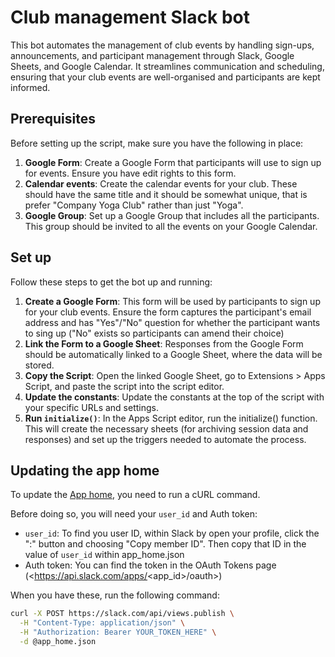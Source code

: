 # Club management Slack bot

This bot automates the management of club events by handling sign-ups, announcements, and
participant management through Slack, Google Sheets, and Google Calendar. It streamlines
communication and scheduling, ensuring that your club events are well-organised and participants
are kept informed.

## Prerequisites

Before setting up the script, make sure you have the following in place:

1. **Google Form**: Create a Google Form that participants will use to sign up for events. Ensure
   you have edit rights to this form.
2. **Calendar events**: Create the calendar events for your club. These should have the same title
   and it should be somewhat unique, that is prefer "Company Yoga Club" rather than just "Yoga".
3. **Google Group**: Set up a Google Group that includes all the participants. This group should be
   invited to all the events on your Google Calendar.

## Set up

Follow these steps to get the bot up and running:

1. **Create a Google Form**: This form will be used by participants to sign up for your club events.
   Ensure the form captures the participant's email address and has "Yes"/"No" question for whether
   the participant wants to sing up ("No" exists so participants can amend their choice)
2. **Link the Form to a Google Sheet**: Responses from the Google Form should be automatically
   linked to a Google Sheet, where the data will be stored.
3. **Copy the Script**: Open the linked Google Sheet, go to Extensions > Apps Script, and paste the
   script into the script editor.
4. **Update the constants**: Update the constants at the top of the script with your specific URLs
   and settings.
5. **Run `initialize()`**: In the Apps Script editor, run the initialize() function. This will
   create the necessary sheets (for archiving session data and responses) and set up the triggers
   needed to automate the process.

## Updating the app home

To update the [App home](https://api.slack.com/surfaces/app-home), you need to run a cURL command.

Before doing so, you will need your `user_id` and Auth token:

- `user_id`: To find you user ID, within Slack by open your profile, click the ":" button and
  choosing "Copy member ID". Then copy that ID in the value of `user_id` within app_home.json
- Auth token: You can find the token in the OAuth Tokens page (<https://api.slack.com/apps/<app_id>/oauth>)

When you have these, run the following command:

```sh
curl -X POST https://slack.com/api/views.publish \
  -H "Content-Type: application/json" \
  -H "Authorization: Bearer YOUR_TOKEN_HERE" \
  -d @app_home.json
```

